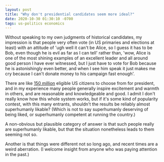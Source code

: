 ```yaml
---
layout: post
title: "Why don't presidential candidates seem more ideal?"
date: 2020-10-30 01:30:10 -0700
tags: us-politics economics
---
```

Without speaking to my own judgments of historical candidates, my impression is that people very often vote (in US primaries and elections at least) with an attitude of 'ugh well it can't be Alice, so I guess it has to be Bob, even though he is evil as far as I can tell' rather than, 'wow, Alice is one of the most shining examples of an excellent leader and all around good person I have ever witnessed, but I just have to vote for Bob because he is astonishingly even better, and when I see him speak it just makes me cry because I can't donate money to his campaign fast enough'.

There are like [150 million](https://www.quora.com/How-many-people-are-eligible-to-become-president) eligible US citizens to choose from for president, and in my experience many people generally inspire excitement and warmth in others, and are reasonable and knowledgeable and good.<!--ex--> I admit I don't really know how this whole system works, but if it's some kind of popularity contest, with this many entrants, shouldn't the results be reliably almost superhumanly likable? (Which is not to say superhumanly deserving of being liked, or superhumanly competent at running the country.)

A non-obvious but plausible category of answer is that such people really are superhumanly likable, but that the situation nonetheless leads to them seeming not so.

Another is that things were different not so long ago, and recent times are a weird aberration. (I welcome insight from anyone who was paying attention in the past.)
